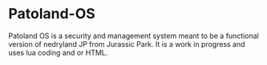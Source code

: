 # Patoland-OS
Patoland OS is a security and management system meant to be a functional version of nedryland JP from Jurassic Park. It is a work in progress and uses lua coding and or HTML.
